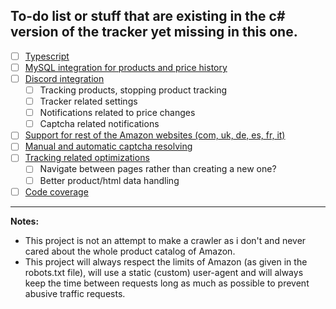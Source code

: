 To-do list or stuff that are existing in the c# version of the tracker yet missing in this one.
---
- [ ] [Typescript](https://github.com/RevoLand/node-amazon-tracker/issues/1)
- [ ] [MySQL integration for products and price history](https://github.com/RevoLand/node-amazon-tracker/issues/2)
- [ ] [Discord integration](https://github.com/RevoLand/node-amazon-tracker/issues/3)
  - [ ] Tracking products, stopping product tracking
  - [ ] Tracker related settings
  - [ ] Notifications related to price changes
  - [ ] Captcha related notifications
- [ ] [Support for rest of the Amazon websites (com, uk, de, es, fr, it)](https://github.com/RevoLand/node-amazon-tracker/issues/4)
- [ ] [Manual and automatic captcha resolving](https://github.com/RevoLand/node-amazon-tracker/issues/5)
- [ ] [Tracking related optimizations](https://github.com/RevoLand/node-amazon-tracker/issues/4)
  - [ ] Navigate between pages rather than creating a new one?
  - [ ] Better product/html data handling
- [ ] [Code coverage](https://github.com/RevoLand/node-amazon-tracker/issues/6)

---

**Notes:**

- This project is not an attempt to make a crawler as i don't and never cared about the whole product catalog of Amazon.
- This project will always respect the limits of Amazon (as given in the robots.txt file), will use a static (custom) user-agent and will always keep the time between requests long as much as possible to prevent abusive traffic requests.
